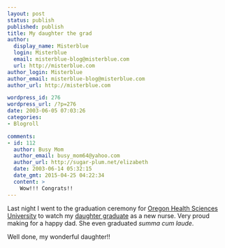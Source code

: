 ```yaml
---
layout: post
status: publish
published: publish
title: My daughter the grad
author:
  display_name: Misterblue
  login: Misterblue
  email: misterblue-blog@misterblue.com
  url: http://misterblue.com
author_login: Misterblue
author_email: misterblue-blog@misterblue.com
author_url: http://misterblue.com

wordpress_id: 276
wordpress_url: /?p=276
date: 2003-06-05 07:03:26
categories:
- Blogroll

comments:
- id: 112
  author: Busy Mom
  author_email: busy_mom64@yahoo.com
  author_url: http://sugar-plum.net/elizabeth
  date: 2003-06-14 05:32:15
  date_gmt: 2015-04-25 04:22:34
  content: >
    Wow!!! Congrats!!
---
```

<p>
Last night I went to the graduation ceremony for
<a href="http://www.ohsu.edu">Oregon Health Sciences University</a>
to watch my 
<a href="http://pics.misterblue.com/20030604-Grad">daughter graduate</a>
as a new nurse.
Very proud making for a happy dad.
She even graduated
<i>summa cum laude</i>.
</p>
<p>
Well done, my wonderful daughter!!
</p>
